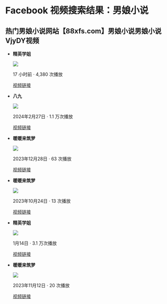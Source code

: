 # Facebook 视频搜索结果：男娘小说

## 热门男娘小说网站【88xfs.com】男娘小说男娘小说VjyDY视频

*   **精英学姐**

    ![](https://scontent-sjc3-1.xx.fbcdn.net/v/t15.5256-10/480892768_1595912035133814_8054479400938218892_n.jpg?stp=c0.60.960.538a_dst-jpg_s206x206_tt6&_nc_cat=107&ccb=1-7&_nc_sid=e3495b&_nc_ohc=-lVBau6qULoQ7kNvgE-nOD8&_nc_oc=Adi-5t0RGclc5TfBPLGySb_yMFpoWHav04Wp8NcU7EohSjonPaev9MDbY2I5j2DPyvI&_nc_zt=23&_nc_ht=scontent-sjc3-1.xx&_nc_gid=AMjmIdS3ctZXzjEl8eVQu4C&oh=00_AYBlcsFEFf6mrktPfbypuAcLnaCv7Q9-r6uiP30sRMpDug&oe=67C46547)

    17 小时前 · 4,380 次播放

    [视频链接](/100083321743269/videos/1081408237077158/)

*   **八九**

    ![](https://scontent-sjc3-1.xx.fbcdn.net/v/t15.5256-10/428811366_1737920583286277_3704151740958690229_n.jpg?stp=c0.45.720.403a_dst-jpg_s206x206_tt6&_nc_cat=104&ccb=1-7&_nc_sid=e3495b&_nc_ohc=5sP7Ibw-nhwQ7kNvgFA7K3X&_nc_oc=Adj4jR7-9_8O03Lm9enPRVB5NOWUj7uZ8MCwpF7XgHO8AlZgDgADYQO-OmwF61e9AZ4&_nc_zt=23&_nc_ht=scontent-sjc3-1.xx&_nc_gid=AMjmIdS3ctZXzjEl8eVQu4C&oh=00_AYD_DwEWgepDmQRgQTn1xPUUJlAwqHdCdIcmLJLwSz8nPg&oe=67C45BBA)

    2024年2月27日 · 1.1 万次播放

    [视频链接](/bajiu89/videos/1155277452123072/)

*   **暖暖来筑梦**

    ![](https://scontent-sjc3-1.xx.fbcdn.net/v/t15.5256-10/404463353_746774477316845_5610838757056262083_n.jpg?stp=c0.2.1920.1075a_dst-jpg_s206x206_tt6&_nc_cat=100&ccb=1-7&_nc_sid=e3495b&_nc_ohc=ZIdbz85HejkQ7kNvgHyv8_r&_nc_oc=AdjzQBFJQIU-WFC8EkYZKuggrfEcrui1KLF0D59vLRugjKVQZ5slKBgvJees-5l9sG8&_nc_zt=23&_nc_ht=scontent-sjc3-1.xx&_nc_gid=AMjmIdS3ctZXzjEl8eVQu4C&oh=00_AYBXJiinZIp5JNbMzLcwnpGh3X4iQSCQjz4YdiLVXx34IA&oe=67C45A4E)

    2023年12月28日 · 63 次播放

    [视频链接](/61551026976569/videos/337458959045516/)

*   **暖暖来筑梦**

    ![](https://scontent-sjc3-1.xx.fbcdn.net/v/t15.5256-10/394302140_1054000745853068_7589160810888829236_n.jpg?stp=c0.2.1920.1075a_dst-jpg_s206x206_tt6&_nc_cat=101&ccb=1-7&_nc_sid=e3495b&_nc_ohc=oZd69yK13WwQ7kNvgHEFwyj&_nc_oc=AdjnC-x6I24XZwdp04GNfDEoy8n3_eqlfyZf6wg7LxYKsD9grHl50jyy8cowXYSWaj4&_nc_zt=23&_nc_ht=scontent-sjc3-1.xx&_nc_gid=AMjmIdS3ctZXzjEl8eVQu4C&oh=00_AYCSUC9CN31tt9E-a1AE8FFnNQ25zPGuccdMR3KPTjRasg&oe=67C4629B)

    2023年10月24日 · 13 次播放

    [视频链接](/61551026976569/videos/243799235344646/)

*   **精英学姐**

    ![](https://scontent-sjc3-1.xx.fbcdn.net/v/t15.5256-10/473763956_1302638337528566_822865436936961236_n.jpg?stp=c0.90.1440.806a_dst-jpg_s206x206_tt6&_nc_cat=105&ccb=1-7&_nc_sid=e3495b&_nc_ohc=wxtFKzK7p8YQ7kNvgEoUQs8&_nc_oc=Adh_G1HzfiRQV4ge-HVKv7XVEHdvR3ZnDP4jlRGwdiYZeowZe8vGoOffn5n4fMPGO-4&_nc_zt=23&_nc_ht=scontent-sjc3-1.xx&_nc_gid=AMjmIdS3ctZXzjEl8eVQu4C&oh=00_AYBAeDBPebrldHXuPEF_CuTmWl8JcPuIGA5BN_rrinWbhg&oe=67C45EEC)

    1月14日 · 3.1 万次播放

    [视频链接](/100083321743269/videos/1306142427183451/)

*   **暖暖来筑梦**

    ![](https://scontent-sjc3-1.xx.fbcdn.net/v/t15.5256-10/367953325_362623336217658_1395973891036356731_n.jpg?stp=c0.2.1920.1075a_dst-jpg_s206x206_tt6&_nc_cat=100&ccb=1-7&_nc_sid=e3495b&_nc_ohc=JoC7-UpOIwYQ7kNvgFyvvNJ&_nc_oc=Adhg2-amiaS5G-94TZBjwiKTC8B5Cix82o3f1DDfHShj4n21NQR0uqHIDtQxSWZrTDg&_nc_zt=23&_nc_ht=scontent-sjc3-1.xx&_nc_gid=AMjmIdS3ctZXzjEl8eVQu4C&oh=00_AYBw4WD1_KmNT4GQvdPnGtti-iPLZZioc_-RnpReFPntgw&oe=67C477AB)

    2023年11月12日 · 20 次播放

    [视频链接](/61551026976569/videos/2651461925020539/)
